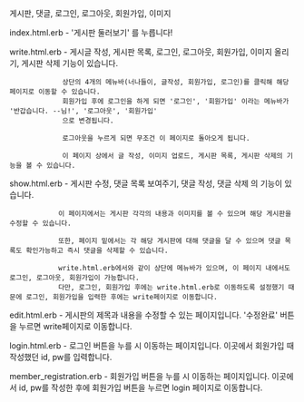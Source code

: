 게시판, 댓글, 로그인, 로그아웃, 회원가입, 이미지

index.html.erb - '게시판 둘러보기' 를 누릅니다!


write.html.erb - 게시글 작성, 게시판 목록, 로그인, 로그아웃, 회원가입, 이미지 올리기, 게시판 삭제 기능이 있습니다.
                 
                 상단의 4개의 메뉴바(너나들이, 글작성, 회원가입, 로그인)를 클릭해 해당 페이지로 이동할 수 있습니다.
                 회원가입 후에 로그인을 하게 되면 '로그인', '회원가입' 이라는 메뉴바가 '반갑습니다. --님!', '로그아웃', '회원가입'
                 으로 변경됩니다. 
                 
                 로그아웃을 누르게 되면 무조건 이 페이지로 돌아오게 됩니다.
                 
                 이 페이지 상에서 글 작성, 이미지 업로드, 게시판 목록, 게시판 삭제의 기능을 볼 수 있습니다.


show.html.erb - 게시판 수정, 댓글 목록 보여주기, 댓글 작성, 댓글 삭제 의 기능이 있습니다.
                
                이 페이지에서는 게시판 각각의 내용과 이미지를 볼 수 있으며 해당 게시판을 수정할 수 있습니다.
                
                또한, 페이지 밑에서는 각 해당 게시판에 대해 댓글을 달 수 있으며 댓글 목록도 확인가능하고 즉시 댓글을 삭제할 수 있습니다.
                
                write.html.erb에서와 같이 상단에 메뉴바가 있으며, 이 페이지 내에서도 로그인, 로그아웃, 회원가입이 가능합니다.
                다만, 로그인, 회원가입 후에는 write.html.erb로 이동하도록 설정했기 때문에 로그인, 회원가입을 입력한 후에는 write페이지로 이동합니다.


edit.html.erb - 게시판의 제목과 내용을 수정할 수 있는 페이지입니다. '수정완료' 버튼을 누르면 write페이지로 이동합니다.


login.html.erb - 로그인 버튼을 누를 시 이동하는 페이지입니다. 이곳에서 회원가입 때 작성했던 id, pw를 입력합니다.


member_registration.erb - 회원가입 버튼을 누를 시 이동하는 페이지입니다. 이곳에서 id, pw를 작성한 후에 회원가입 버튼을 누르면 login 페이지로 이동합니다.
